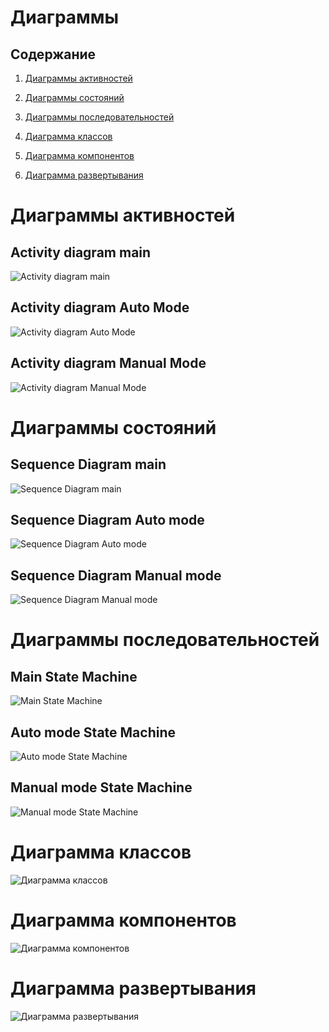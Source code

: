 # Диаграммы #

## Содержание ##

1. [Диаграммы активностей](https://github.com/TischenkoArseny/TRTPO-Project/blob/master/Documents/Diagrams/Diagrams.md#%D0%94%D0%B8%D0%B0%D0%B3%D1%80%D0%B0%D0%BC%D0%BC%D1%8B-%D0%B0%D0%BA%D1%82%D0%B8%D0%B2%D0%BD%D0%BE%D1%81%D1%82%D0%B5%D0%B9)

2. [Диаграммы состояний]()

3. [Диаграммы последовательностей]()

4. [Диаграмма классов]()

5. [Диаграмма компонентов]()

6. [Диаграмма развертывания]()

# Диаграммы активностей #

## Activity diagram main ##

![Activity diagram main](https://github.com/TischenkoArseny/TRTPO-Project/blob/master/Documents/Diagrams/Activity_main.jpg)

## Activity diagram Auto Mode ##

![Activity diagram Auto Mode](https://github.com/TischenkoArseny/TRTPO-Project/blob/master/Documents/Diagrams/Activity_Auto.jpg)

## Activity diagram Manual Mode ##

![Activity diagram Manual Mode](https://github.com/TischenkoArseny/TRTPO-Project/blob/master/Documents/Diagrams/Activity_manual.jpg)

# Диаграммы состояний #

## Sequence Diagram main ##

![Sequence Diagram main](https://github.com/TischenkoArseny/TRTPO-Project/blob/master/Documents/Diagrams/Sequence_main.jpg)

## Sequence Diagram Auto mode ##

![Sequence Diagram Auto mode](https://github.com/TischenkoArseny/TRTPO-Project/blob/master/Documents/Diagrams/Sequence_Auto.jpg)

## Sequence Diagram Manual mode ##

![Sequence Diagram Manual mode](https://github.com/TischenkoArseny/TRTPO-Project/blob/master/Documents/Diagrams/Sequence_manual.jpg)

# Диаграммы последовательностей #

## Main State Machine ##

![Main State Machine](https://github.com/TischenkoArseny/TRTPO-Project/blob/master/Documents/Diagrams/StateMachineMenu.jpg)

## Auto mode State Machine ##

![Auto mode State Machine](https://github.com/TischenkoArseny/TRTPO-Project/blob/master/Documents/Diagrams/AutoStateMachine.jpg)

## Manual mode State Machine ##

![Manual mode State Machine](https://github.com/TischenkoArseny/TRTPO-Project/blob/master/Documents/Diagrams/ManualStateMachine.jpg)

# Диаграмма классов #

![Диаграмма классов](https://github.com/TischenkoArseny/TRTPO-Project/blob/master/Documents/Diagrams/ClassDiagram.jpg)

# Диаграмма компонентов #

![Диаграмма компонентов](https://github.com/TischenkoArseny/TRTPO-Project/blob/master/Documents/Diagrams/ComponentDiagram.jpg)

# Диаграмма развертывания #

![Диаграмма развертывания](https://github.com/TischenkoArseny/TRTPO-Project/blob/master/Documents/Diagrams/DeploymentDiagram.jpg)
